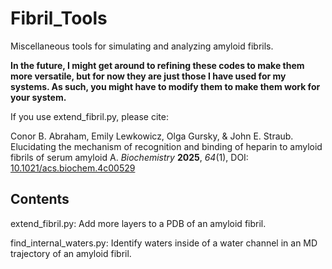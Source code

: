 # Fibril_Tools
Miscellaneous tools for simulating and analyzing amyloid fibrils.

**In the future, I might get around to refining these codes to make them more versatile, but for now they are just those I have used for my systems. As such, you might have to modify them to make them work for your system.**

If you use extend_fibril.py, please cite:

Conor B. Abraham, Emily Lewkowicz, Olga Gursky, & John E. Straub. Elucidating the mechanism of recognition and binding of heparin to amyloid fibrils of serum amyloid A. *Biochemistry* **2025**, *64*(1), DOI: [10.1021/acs.biochem.4c00529](https://doi.org/10.1021/acs.biochem.4c00529)

## Contents
extend_fibril.py: Add more layers to a PDB of an amyloid fibril. 

find_internal_waters.py: Identify waters inside of a water channel in an MD trajectory of an amyloid fibril. 
